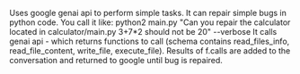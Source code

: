 Uses google genai api to perform simple tasks.
It can repair simple bugs in python code.
You call it like:    python2 main.py "Can you repair the calculator located in calculator/main.py 3+7*2 should not be 20" --verbose
It calls genai api - which returns functions to call (schema contains read_files_info, read_file_content, write_file, execute_file).
Results of f.calls are added to the conversation and returned to google until bug is repaired.
